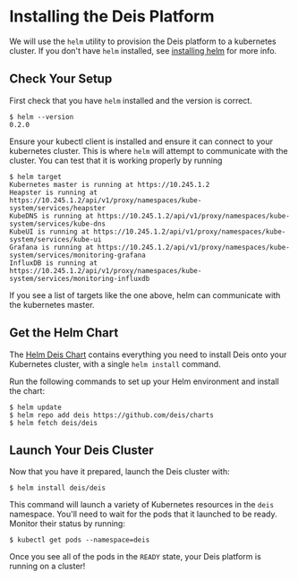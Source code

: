 # Installing the Deis Platform

We will use the `helm` utility to provision the Deis platform to a kubernetes cluster. If you don't
have `helm` installed, see [installing helm][helm] for more info.

## Check Your Setup

First check that you have `helm` installed and the version is correct.

    $ helm --version
    0.2.0

Ensure your kubectl client is installed and ensure it can connect to your kubernetes cluster. This
is where `helm` will attempt to communicate with the cluster. You can test that it is working
properly by running

    $ helm target
    Kubernetes master is running at https://10.245.1.2
    Heapster is running at https://10.245.1.2/api/v1/proxy/namespaces/kube-system/services/heapster
    KubeDNS is running at https://10.245.1.2/api/v1/proxy/namespaces/kube-system/services/kube-dns
    KubeUI is running at https://10.245.1.2/api/v1/proxy/namespaces/kube-system/services/kube-ui
    Grafana is running at https://10.245.1.2/api/v1/proxy/namespaces/kube-system/services/monitoring-grafana
    InfluxDB is running at https://10.245.1.2/api/v1/proxy/namespaces/kube-system/services/monitoring-influxdb

If you see a list of targets like the one above, helm can communicate with the kubernetes master.

## Get the Helm Chart

The [Helm Deis Chart](https://github.com/deis/charts) contains everything you
need to install Deis onto your Kubernetes cluster, with a single `helm install` command.

Run the following commands to set up your Helm environment and install the chart:

```
$ helm update
$ helm repo add deis https://github.com/deis/charts
$ helm fetch deis/deis
```

## Launch Your Deis Cluster

Now that you have it prepared, launch the Deis cluster with:

```
$ helm install deis/deis
```

This command will launch a variety of Kubernetes resources in the `deis` namespace.
You'll need to wait for the pods that it launched to be ready. Monitor their status
by running:

```
$ kubectl get pods --namespace=deis
```

Once you see all of the pods in the `READY` state, your Deis platform is running on a cluster!


[helm]: http://helm.sh
[using deis]: ../using-deis/deploying-an-application.md
[configure dns]: ../managing-deis/configuring-dns.md
